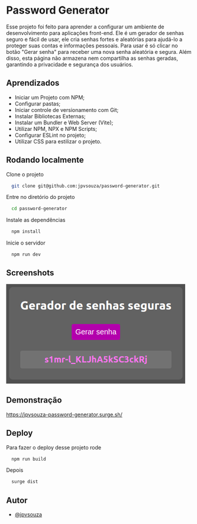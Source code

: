 
# Password Generator

Esse projeto foi feito para aprender a configurar um ambiente de desenvolvimento para aplicações front-end. Ele é um gerador de senhas seguro e fácil de usar, ele cria senhas fortes e aleatórias para ajudá-lo a proteger suas contas e informações pessoais. Para usar é só clicar no botão "Gerar senha" para receber uma nova senha aleatória e segura. Além disso, esta página não armazena nem compartilha as senhas geradas, garantindo a privacidade e segurança dos usuários.
## Aprendizados

* Iniciar um Projeto com NPM;
* Configurar pastas;
* Iniciar controle de versionamento com Git;
* Instalar Bibliotecas Externas;
* Instalar um Bundler e Web Server (Vite);
* Utilizar NPM, NPX e NPM Scripts;
* Configurar ESLint no projeto;
* Utilizar CSS para estilizar o projeto.
## Rodando localmente

Clone o projeto

```bash
  git clone git@github.com:jpvsouza/password-generator.git
```

Entre no diretório do projeto

```bash
  cd password-generator
```

Instale as dependências

```bash
  npm install
```

Inicie o servidor

```bash
  npm run dev
```


## Screenshots

![App Screenshot](https://raw.githubusercontent.com/jpvsouza/password-generator/e488ab2eb432c73d2689b5e5f74353cb4a0c64a1/src/screenshot.png)


## Demonstração

https://jpvsouza-password-generator.surge.sh/


## Deploy

Para fazer o deploy desse projeto rode

```bash
  npm run build
```

Depois 

```bash
  surge dist
```


## Autor

- [@jpvsouza](https://www.github.com/jpvsouza)

